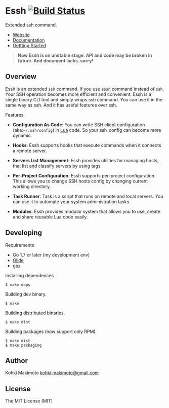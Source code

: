 # Essh [![Build Status](https://travis-ci.org/kohkimakimoto/essh.svg?branch=master)](https://travis-ci.org/kohkimakimoto/essh)

Extended ssh command. 

* [Website](https://essh.sitespread.net/)
* [Documentation](https://essh.sitespread.net/docs/en/index.html)
* [Gettting Started](https://essh.sitespread.net/intro/en/index.html)

> **Now Essh is on unstable stage. API and code may be broken in future. And document lacks. sorry!**

## Overview

Essh is an extended `ssh` command. If you use `essh` command instead of `ssh`, Your SSH operation becomes more efficient and convenient. Essh is a single binary CLI tool and simply wraps ssh command. You can use it in the same way as ssh. And it has useful features over ssh.

Features:

* **Configuration As Code**: You can write SSH client configuration (aka:`~/.ssh/config`) in [Lua](https://www.lua.org/) code. So your ssh_config can become more dynamic.

* **Hooks**: Essh supports hooks that execute commands when it connects a remote server.

* **Servers List Management**: Essh provides utilities for managing hosts, that list and classify servers by using tags.

* **Per-Project Configuration**: Essh supports per-project configuration. This allows you to change SSH hosts config by changing current working directory.

* **Task Runner**: Task is a script that runs on remote and local servers. You can use it to automate your system administration tasks.

* **Modules**: Essh provides modular system that allows you to use, create and share reusable Lua code easily.

## Developing

Requirements

* Go 1.7 or later (my development env)
* [Glide](https://glide.sh/)
* [gox](https://github.com/mitchellh/gox)

Installing dependences

```
$ make deps
```

Building dev binary.

```
$ make
```

Building distributed binaries.


```
$ make dist
```

Building packages (now support only RPM)

```
$ make dist
$ make packaging
```

## Author

Kohki Makimoto <kohki.makimoto@gmail.com>

## License

The MIT License (MIT)
